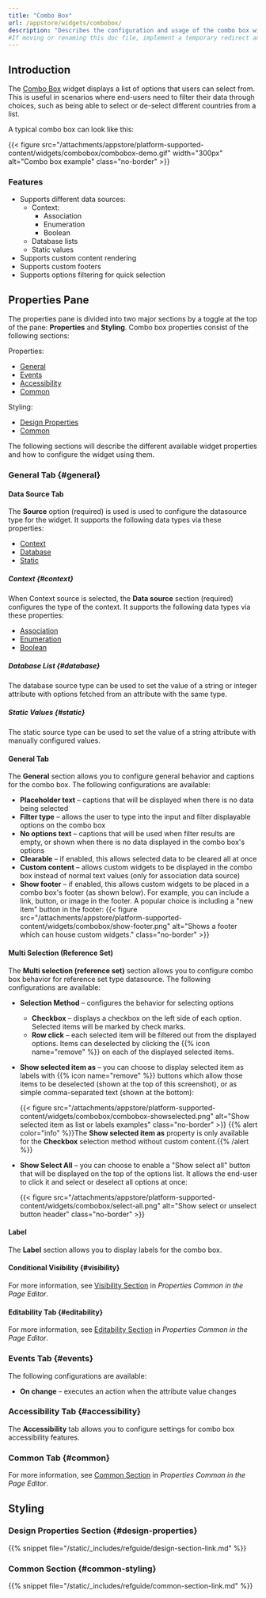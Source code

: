 ```yaml
---
title: "Combo Box"
url: /appstore/widgets/combobox/
description: "Describes the configuration and usage of the combo box widget, which is available in the Mendix Marketplace."
#If moving or renaming this doc file, implement a temporary redirect and let the respective team know they should update the URL in the product. See Mapping to Products for more details.
---
```


## Introduction

The [Combo Box](https://marketplace.mendix.com/link/component/219304) widget displays a list of options that users can select from. This is useful in scenarios where end-users need to filter their data through choices, such as being able to select or de-select different countries from a list.

A typical combo box can look like this:

{{< figure src="/attachments/appstore/platform-supported-content/widgets/combobox/combobox-demo.gif" width="300px" alt="Combo box example" class="no-border" >}}

### Features

* Supports different data sources:
    * Context:
        * Association
        * Enumeration
        * Boolean
    * Database lists
    * Static values
* Supports custom content rendering
* Supports custom footers
* Supports options filtering for quick selection

## Properties Pane

The properties pane is divided into two major sections by a toggle at the top of the pane: **Properties** and **Styling**. Combo box properties consist of the following sections:

Properties:

* [General](#general)
* [Events](#events)
* [Accessibility](#accessibility)
* [Common](#common)

Styling:

* [Design Properties](#design-properties)
* [Common](#common-styling)

The following sections will describe the different available widget properties and how to configure the widget using them.

### General Tab {#general}

#### Data Source Tab

The **Source** option (required) is used is used to configure the datasource type for the widget. It supports the following data types via these properties:

* [Context](#context)
* [Database](#database)
* [Static](#static)

##### Context {#context}

When Context source is selected, the **Data source** section (required) configures the type of the context. It supports the following data types via these properties:

* [Association](/refguide/association-source/)
* [Enumeration](/refguide/enumerations/)
* [Boolean](/refguide/boolean-expressions/)

##### Database List {#database}

The database source type can be used to set the value of a string or integer attribute with options fetched from an attribute with the same type.

##### Static Values {#static}

The static source type can be used to set the value of a string attribute with manually configured values.

#### General Tab

The **General** section allows you to configure general behavior and captions for the combo box. The following configurations are available:

* **Placeholder text** – captions that will be displayed when there is no data being selected
* **Filter type** – allows the user to type into the input and filter displayable options on the combo box
* **No options text** – captions that will be used when filter results are empty, or shown when there is no data displayed in the combo box's options
* **Clearable** – if enabled, this allows selected data to be cleared all at once
* **Custom content** – allows custom widgets to be displayed in the combo box instead of normal text values (only for association data source)
* **Show footer** – if enabled, this allows custom widgets to be placed in a combo box's footer (as shown below). For example, you can include a link, button, or image in the footer. A popular choice is including a "new item" button in the footer:
    {{< figure src="/attachments/appstore/platform-supported-content/widgets/combobox/show-footer.png" alt="Shows a footer which can house custom widgets." class="no-border" >}}

#### Multi Selection (Reference Set)

The **Multi selection (reference set)** section allows you to configure combo box behavior for reference set type datasource. The following configurations are available:

* **Selection Method** – configures the behavior for selecting options
    * **Checkbox** – displays a checkbox on the left side of each option. Selected items will be marked by check marks.
    * **Row click** – each selected item will be filtered out from the displayed options. Items can deselected by clicking the {{% icon name="remove" %}} on each of the displayed selected items.
* **Show selected item as** – you can choose to display selected item as labels with {{% icon name="remove" %}} buttons which allow those items to be deselected (shown at the top of this screenshot), or as simple comma-separated text (shown at the bottom): 

    {{< figure src="/attachments/appstore/platform-supported-content/widgets/combobox/combobox-showselected.png" alt="Show selected item as list or labels examples" class="no-border" >}}
    {{% alert color="info" %}}The **Show selected item as** property is only available for the **Checkbox** selection method without custom content.{{% /alert %}}

* **Show Select All** – you can choose to enable a "Show select all" button that will be displayed on the top of the options list. It allows the end-user to click it and select or deselect all options at once:

    {{< figure src="/attachments/appstore/platform-supported-content/widgets/combobox/select-all.png" alt="Show select or unselect button header" class="no-border" >}}

#### Label

The **Label** section allows you to display labels for the combo box.

#### Conditional Visibility {#visibility}

For more information, see [Visibility Section](/refguide/common-widget-properties/#visibility-properties) in *Properties Common in the Page Editor*.

#### Editability Tab {#editability}

For more information, see [Editability Section](/refguide/common-widget-properties/#editability) in *Properties Common in the Page Editor*.

### Events Tab {#events}

The following configurations are available:

* **On change** – executes an action when the attribute value changes

### Accessibility Tab {#accessibility}

The **Accessibility** tab allows you to configure settings for combo box accessibility features.

### Common Tab {#common}

For more information, see [Common Section](/refguide/common-widget-properties/#common-properties) in *Properties Common in the Page Editor*.

## Styling

### Design Properties Section {#design-properties}

{{% snippet file="/static/_includes/refguide/design-section-link.md" %}} 

### Common Section {#common-styling}

{{% snippet file="/static/_includes/refguide/common-section-link.md" %}}
